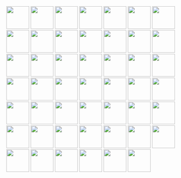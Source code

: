 <img src="https://user-images.githubusercontent.com/4249591/32582506-2d1b2bc6-c4bd-11e7-8cb7-8dbe6c4fc13b.png" height="60">

<img src="https://user-images.githubusercontent.com/4249591/32582507-30e71ba2-c4bd-11e7-8f99-b740e7cd0bbd.png" height="60">

<img src="https://user-images.githubusercontent.com/4249591/32582514-35851e20-c4bd-11e7-8678-b83284454806.png" height="60">

<img src="https://user-images.githubusercontent.com/4249591/32582516-3aecbbac-c4bd-11e7-8b1d-7c2c11c5b886.png" height="60">

<img src="https://user-images.githubusercontent.com/4249591/32996356-9f8794ac-cd4f-11e7-9e13-cc27b14219cd.png" height="60">

<img src="https://user-images.githubusercontent.com/4249591/32996357-a16ce2ae-cd4f-11e7-9a0f-7978f60ccb42.png" height="60">

<img src="https://user-images.githubusercontent.com/4249591/32996359-a32071ce-cd4f-11e7-8a51-9416e0c82476.png" height="60">

<img src="https://user-images.githubusercontent.com/4249591/32996361-a5010076-cd4f-11e7-8688-5d375f2148c7.png" height="60">

<img src="https://user-images.githubusercontent.com/4249591/32996197-ddd4c5ba-cd4d-11e7-9781-e1fb6d4a7ee9.png" height="60">

<img src="https://user-images.githubusercontent.com/4249591/32996198-dfd48490-cd4d-11e7-9fc4-cb5356c62abb.png" height="60">

<img src="https://user-images.githubusercontent.com/4249591/32996200-e1f4008e-cd4d-11e7-8b85-0ccd3a9f6499.png" height="60">

<img src="https://user-images.githubusercontent.com/4249591/32996201-e45b940e-cd4d-11e7-9056-2253696db42a.png" height="60">

<img src="https://user-images.githubusercontent.com/4249591/32996282-be289a38-cd4e-11e7-8189-63047025fb3a.png" height="60">

<img src="https://user-images.githubusercontent.com/4249591/32996283-c0419aea-cd4e-11e7-89d3-62770ee6ba2a.png" height="60">

<img src="https://user-images.githubusercontent.com/4249591/32996286-c2469a8e-cd4e-11e7-980a-e060f2443ca6.png" height="60">

<img src="https://user-images.githubusercontent.com/4249591/32996288-c426570e-cd4e-11e7-833b-762a6d89fa83.png" height="60">

<img src="https://user-images.githubusercontent.com/4249591/32758168-fbf0ae52-c8b0-11e7-8d3b-bc1eefa79a9b.png" height="60">

<img src="https://user-images.githubusercontent.com/4249591/32758169-fdbe2ee4-c8b0-11e7-99b5-5a6fadf0cdd5.png" height="60">

<img src="https://user-images.githubusercontent.com/4249591/32758171-fffd7a52-c8b0-11e7-94c9-e38181863257.png" height="60">

<img src="https://user-images.githubusercontent.com/4249591/32758175-01b7a8a4-c8b1-11e7-8bb0-c0d42a8a014b.png" height="60">

<img src="https://user-images.githubusercontent.com/4249591/32995961-2a0aeabc-cd4a-11e7-8662-24fa31c6e517.png" height="60">

<img src="https://user-images.githubusercontent.com/4249591/32995962-2c11fec2-cd4a-11e7-9d16-6f423b786f84.png" height="60">

<img src="https://user-images.githubusercontent.com/4249591/32995963-30002022-cd4a-11e7-920f-2a8915d0bb12.png" height="60">

<img src="https://user-images.githubusercontent.com/4249591/32995964-32028cac-cd4a-11e7-9deb-d0f7cf71ea42.png" height="60">

<img src="https://user-images.githubusercontent.com/4249591/32757740-fbab6754-c8ae-11e7-95dd-e780caa96318.png" height="60">

<img src="https://user-images.githubusercontent.com/4249591/32757743-fe61945a-c8ae-11e7-953c-ac5ec6efdd50.png" height="60">

<img src="https://user-images.githubusercontent.com/4249591/32757744-009f0c02-c8af-11e7-9ba2-76fb1fc24308.png" height="60">

<img src="https://user-images.githubusercontent.com/4249591/32757745-032fbaac-c8af-11e7-85a3-f54eb813c7d1.png" height="60">

<img src="https://user-images.githubusercontent.com/4249591/32804351-c5e3daba-c954-11e7-893b-20bae76dbf99.png" height="60">

<img src="https://user-images.githubusercontent.com/4249591/32804353-c7ff6346-c954-11e7-96a1-932b6b344e92.png" height="60">

<img src="https://user-images.githubusercontent.com/4249591/32804354-ca6183d0-c954-11e7-991a-41c3ea49d792.png" height="60">

<img src="https://user-images.githubusercontent.com/4249591/32804357-cc5481a6-c954-11e7-8a75-29dab0a0f69a.png" height="60">

<img src="https://user-images.githubusercontent.com/4249591/32805456-7dbdca2c-c957-11e7-9c32-d5465e7969d9.png" height="60">

<img src="https://user-images.githubusercontent.com/4249591/32805461-800e40b8-c957-11e7-8620-f3ebb5f02299.png" height="60">

<img src="https://user-images.githubusercontent.com/4249591/32805462-823d23b8-c957-11e7-86db-97f37d1ec762.png" height="60">

<img src="https://user-images.githubusercontent.com/4249591/32805467-844e6f18-c957-11e7-9d74-b986a3d7cc28.png" height="60">

<img src="https://user-images.githubusercontent.com/4249591/32996029-4a12d238-cd4b-11e7-8b49-08b61de4f62d.png" height="60">

<img src="https://user-images.githubusercontent.com/4249591/32996031-4bc7af7c-cd4b-11e7-921c-69e56c0598a6.png" height="60">

<img src="https://user-images.githubusercontent.com/4249591/32996032-4dd63db0-cd4b-11e7-8189-9d6dbf12f40e.png" height="60">

<img src="https://user-images.githubusercontent.com/4249591/32996035-4fd4febc-cd4b-11e7-88fb-4a641f4e156c.png" height="60">

<img src="https://user-images.githubusercontent.com/4249591/32996082-154511dc-cd4c-11e7-9a21-62d207378107.png" height="60">

<img src="https://user-images.githubusercontent.com/4249591/32996084-16fe9e12-cd4c-11e7-8f47-aa0ab9f59160.png" height="60">

<img src="https://user-images.githubusercontent.com/4249591/32996085-18e0e794-cd4c-11e7-892a-35bad33004c2.png" height="60">

<img src="https://user-images.githubusercontent.com/4249591/32996086-1af0eb92-cd4c-11e7-85a0-8648ee023570.png" height="60">

<img src="https://user-images.githubusercontent.com/4249591/32996150-0422b778-cd4d-11e7-8f84-d7a5a7c2adf7.png" height="60">

<img src="https://user-images.githubusercontent.com/4249591/32996151-06122ed8-cd4d-11e7-8af9-4ce0f2136d59.png" height="60">

<img src="https://user-images.githubusercontent.com/4249591/32996153-081815ee-cd4d-11e7-9b2e-8a091fba7263.png" height="60">

<img src="https://user-images.githubusercontent.com/4249591/32996155-09ffacaa-cd4d-11e7-9a1b-592fcc2ffc1e.png" height="60">
